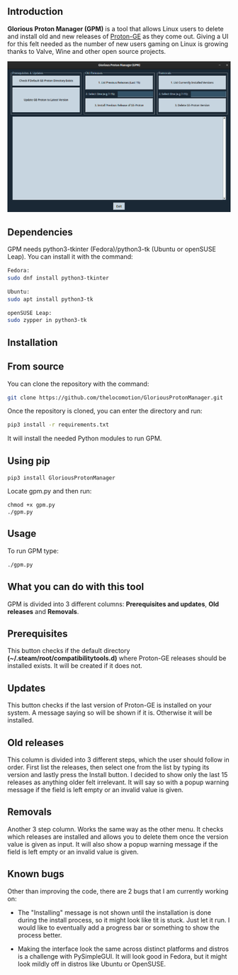 Introduction
------------
**Glorious Proton Manager (GPM)** is a tool that allows Linux users to delete and install old and new releases of [Proton-GE][ge-proton-url] as they come out. Giving a UI for this felt needed as the number of new users gaming on Linux is growing thanks to Valve, Wine and other open source projects.

[ge-proton-url]: https://github.com/GloriousEggroll/proton-ge-custom

![GPM Screenshot](.github/images/GPM.png)

Dependencies
------------
GPM needs python3-tkinter (Fedora)/python3-tk (Ubuntu or openSUSE Leap). You can install it with the command:
```bash
Fedora:
sudo dnf install python3-tkinter
```
```bash
Ubuntu:
sudo apt install python3-tk
```
```bash
openSUSE Leap:
sudo zypper in python3-tk
```

Installation
------------
## From source
You can clone the repository with the command:
```bash
git clone https://github.com/thelocomotion/GloriousProtonManager.git
```

Once the repository is cloned, you can enter the directory and run:
```bash
pip3 install -r requirements.txt
```
It will install the needed Python modules to run GPM.

## Using pip
```
pip3 install GloriousProtonManager
```
Locate gpm.py and then run:
```
chmod +x gpm.py
./gpm.py
```

Usage
------------
To run GPM type:
```bash
./gpm.py
```

What you can do with this tool
------------------------------
GPM is divided into 3 different columns: **Prerequisites and updates**, **Old releases** and **Removals**.

## Prerequisites
This button checks if the default directory **(~/.steam/root/compatibilitytools.d)** where Proton-GE releases should be installed exists. It will be created if it does not.

## Updates
This button checks if the last version of Proton-GE is installed on your system. A message saying so will be shown if it is. Otherwise it will be installed.

## Old releases
This column is divided into 3 different steps, which the user should follow in order. First list the releases, then select one from the list by typing its version and lastly press the Install button. I decided to show only the last 15 releases as anything older felt irrelevant. It will say so with a popup warning message if the field is left empty or an invalid value is given.

## Removals
Another 3 step column. Works the same way as the other menu. It checks which releases are installed and allows you to delete them once the version value is given as input. It will also show a popup warning message if the field is left empty or an invalid value is given.

Known bugs
------------
Other than improving the code, there are 2 bugs that I am currently working on:

- The "Installing" message is not shown until the installation is done during the install process, so it might look like tit is stuck. Just let it run. I would like to eventually add a progress bar or something to show the process better.

- Making the interface look the same across distinct platforms and distros is a challenge with PySimpleGUI. It will look good in Fedora, but it might look mildly off in distros like Ubuntu or OpenSUSE.
